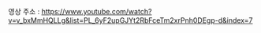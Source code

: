 영상 주소 : https://www.youtube.com/watch?v=v_bxMmHQLLg&list=PL_6yF2upGJYt2RbFceTm2xrPnh0DEgp-d&index=7

